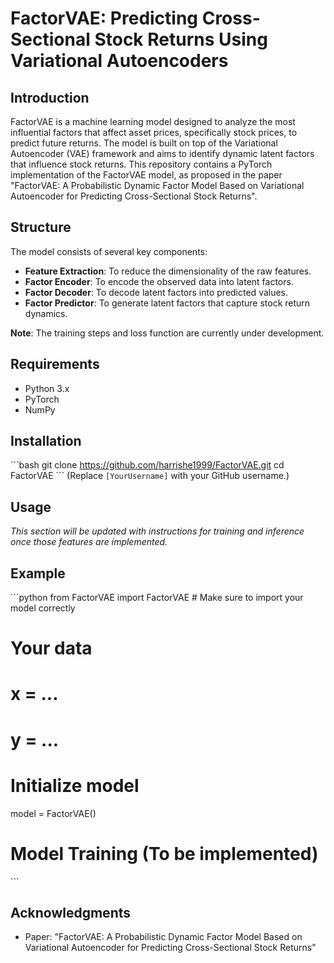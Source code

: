 # FactorVAE: Predicting Cross-Sectional Stock Returns Using Variational Autoencoders

## Introduction
FactorVAE is a machine learning model designed to analyze the most influential factors that affect asset prices, specifically stock prices, to predict future returns. The model is built on top of the Variational Autoencoder (VAE) framework and aims to identify dynamic latent factors that influence stock returns. This repository contains a PyTorch implementation of the FactorVAE model, as proposed in the paper "FactorVAE: A Probabilistic Dynamic Factor Model Based on Variational Autoencoder for Predicting Cross-Sectional Stock Returns".

## Structure
The model consists of several key components:
- **Feature Extraction**: To reduce the dimensionality of the raw features.
- **Factor Encoder**: To encode the observed data into latent factors.
- **Factor Decoder**: To decode latent factors into predicted values.
- **Factor Predictor**: To generate latent factors that capture stock return dynamics.

**Note**: The training steps and loss function are currently under development.

## Requirements
- Python 3.x
- PyTorch
- NumPy

## Installation
\```bash
git clone https://github.com/harrishe1999/FactorVAE.git
cd FactorVAE
\```
(Replace `[YourUsername]` with your GitHub username.)

## Usage
*This section will be updated with instructions for training and inference once those features are implemented.*

## Example
\```python
from FactorVAE import FactorVAE  # Make sure to import your model correctly

# Your data
# x = ...
# y = ...

# Initialize model
model = FactorVAE()

# Model Training (To be implemented)
\```


## Acknowledgments
- Paper: "FactorVAE: A Probabilistic Dynamic Factor Model Based on Variational Autoencoder for Predicting Cross-Sectional Stock Returns"
